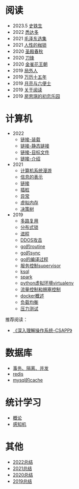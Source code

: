 # 阅读
- 2023.5 [史铁生](./阅读/史铁生.html)
- 2022   [悉达多](./阅读/悉达多.html)
- 2021   [毛泽东选集](./阅读/毛泽东选集.html)
- 2021   [人性的枷锁](./阅读/人性的枷锁.html)
- 2020   [圣殿春秋](./阅读/圣殿春秋.html)
- 2020   [刀锋](./阅读/刀锋.html)
- 2020   [金雀花王朝](./阅读/金雀花王朝.html)
- 2019   [局外人](./阅读/局外人.html)
- 2019   [万历十五年](./阅读/万历十五年.html)
- 2019   [月亮与六便士](./阅读/月亮与六便士.html)
- 2019   [关于阅读](./阅读/关于阅读.html)
- 2019   [房思琪的初恋乐园](./阅读/房思琪的初恋乐园.html)

# 计算机
- 2022
  - [链接-装载](./计算机/程序员的自我修养-4-装载.html)
  - [链接-静态链接](./计算机/程序员的自我修养-3-静态链接.html)
  - [链接-目标文件](./计算机/程序员的自我修养-2-目标文件.html)
  - [链接-介绍](./计算机/程序员的自我修养-1.html)
- 2021
  - [计算机系统漫游](./计算机/多路复用.html)
  - [信息的表示](./计算机/信息的表示.html)
  - [链接](./计算机/链接.html)
  - [插桩](./计算机/插桩.html)
  - [异常](./计算机/异常.html)
  - [虚拟内存](./计算机/虚拟内存.html)
  - [决策树](./计算机/决策树.html)
- 2019
  - [多路复用](./计算机/linux/多路复用.html)
  - [分布式锁](./计算机/分布式锁.html)
  - [进程](./计算机/多路复用.html)
  - [DDOS攻击](./计算机/ddos.html)
  - [go的routine](./计算机/language/golang/go的routine.html)
  - [go的sync](./计算机/language/golang/go的sync.html)
  - [go的编译过程](./计算机/language/golang/go的编译过程.html)
  - [服务控制supervisor](./计算机/工具/supervisor.html)
  - [ksql](./计算机/ksql.html)
  - [spark](./计算机/spark.html)
  - [python虚拟环境virtualenv](./计算机/python的virtualenv.html)
  - [流量控制和拥塞控制](./计算机/流量控制和拥塞控制.html)
  - [docker概述](./计算机/docker概述.html)
  - [负载均衡](./计算机/负载均衡.html)
  - [压力测试](./计算机/压力测试.html)


推荐阅读：
- [《深入理解操作系统-CSAPP》](https://hansimov.gitbook.io/csapp/part2/ch09-virtual-memory/9.10-garbage-collection)

# 数据库
- [事务、隔离、并发](./数据库/事务、隔离、并发.html)
- [redis](./数据库/redis/redis.html)
- [mysql的cache](./数据库/mysql的cache.html)

# 统计学习
- [概论](./统计学习方法/概论.html)
- [感知机](./统计学习方法/感知机.html)


# 其他
- [2022总结](./个人/2022总结.html)
- [2021总结](./个人/2021总结.html)
- [2020总结](./个人/2020总结.html)
- [2019总结](./个人/2019总结.html)
